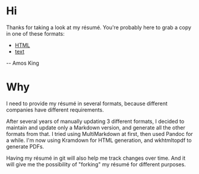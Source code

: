 Hi
==

Thanks for taking a look at my résumé.
You're probably here to grab a copy in one of these formats:

  * [HTML](https://adkron.github.io/resume)
  * [text](https://raw.githubusercontent.com/adkron/resume/master/resume.txt)

-- Amos King


Why
===

I need to provide my résumé in several formats, because different companies
have different requirements.

After several years of manually updating 3 different formats, I decided to
maintain and update only a Markdown version, and generate all the other
formats from that. I tried using MultiMarkdown at first, then used Pandoc
for a while. I'm now using Kramdown for HTML generation, and wkhtmltopdf to
generate PDFs.

Having my résumé in git will also help me track changes over time. And
it will give me the possibility of "forking" my résumé for different
purposes.
